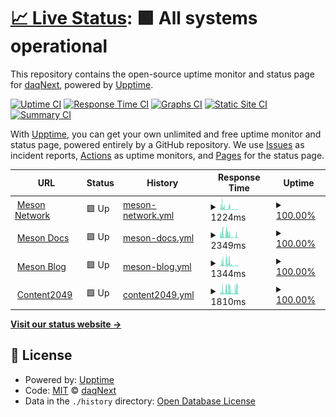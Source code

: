 # [📈 Live Status](https://status.meson.network): <!--live status--> **🟩 All systems operational**

This repository contains the open-source uptime monitor and status page for [daqNext](https://meson.network), powered by [Upptime](https://github.com/upptime/upptime).

[![Uptime CI](https://github.com/daqnext/status/workflows/Uptime%20CI/badge.svg)](https://github.com/daqnext/status/actions?query=workflow%3A%22Uptime+CI%22)
[![Response Time CI](https://github.com/daqnext/status/workflows/Response%20Time%20CI/badge.svg)](https://github.com/daqnext/status/actions?query=workflow%3A%22Response+Time+CI%22)
[![Graphs CI](https://github.com/daqnext/status/workflows/Graphs%20CI/badge.svg)](https://github.com/daqnext/status/actions?query=workflow%3A%22Graphs+CI%22)
[![Static Site CI](https://github.com/daqnext/status/workflows/Static%20Site%20CI/badge.svg)](https://github.com/daqnext/status/actions?query=workflow%3A%22Static+Site+CI%22)
[![Summary CI](https://github.com/daqnext/status/workflows/Summary%20CI/badge.svg)](https://github.com/daqnext/status/actions?query=workflow%3A%22Summary+CI%22)

With [Upptime](https://upptime.js.org), you can get your own unlimited and free uptime monitor and status page, powered entirely by a GitHub repository. We use [Issues](https://github.com/daqnext/status/issues) as incident reports, [Actions](https://github.com/daqnext/status/actions) as uptime monitors, and [Pages](https://status.meson.network) for the status page.

<!--start: status pages-->
<!-- This summary is generated by Upptime (https://github.com/upptime/upptime) -->
<!-- Do not edit this manually, your changes will be overwritten -->
<!-- prettier-ignore -->
| URL | Status | History | Response Time | Uptime |
| --- | ------ | ------- | ------------- | ------ |
| <img alt="" src="https://icons.duckduckgo.com/ip3/meson.network.ico" height="13"> [Meson Network](https://meson.network) | 🟩 Up | [meson-network.yml](https://github.com/daqnext/status/commits/HEAD/history/meson-network.yml) | <details><summary><img alt="Response time graph" src="./graphs/meson-network/response-time-week.png" height="20"> 1224ms</summary><br><a href="https://status.meson.network/history/meson-network"><img alt="Response time 557" src="https://img.shields.io/endpoint?url=https%3A%2F%2Fraw.githubusercontent.com%2Fdaqnext%2Fstatus%2FHEAD%2Fapi%2Fmeson-network%2Fresponse-time.json"></a><br><a href="https://status.meson.network/history/meson-network"><img alt="24-hour response time 287" src="https://img.shields.io/endpoint?url=https%3A%2F%2Fraw.githubusercontent.com%2Fdaqnext%2Fstatus%2FHEAD%2Fapi%2Fmeson-network%2Fresponse-time-day.json"></a><br><a href="https://status.meson.network/history/meson-network"><img alt="7-day response time 1224" src="https://img.shields.io/endpoint?url=https%3A%2F%2Fraw.githubusercontent.com%2Fdaqnext%2Fstatus%2FHEAD%2Fapi%2Fmeson-network%2Fresponse-time-week.json"></a><br><a href="https://status.meson.network/history/meson-network"><img alt="30-day response time 908" src="https://img.shields.io/endpoint?url=https%3A%2F%2Fraw.githubusercontent.com%2Fdaqnext%2Fstatus%2FHEAD%2Fapi%2Fmeson-network%2Fresponse-time-month.json"></a><br><a href="https://status.meson.network/history/meson-network"><img alt="1-year response time 557" src="https://img.shields.io/endpoint?url=https%3A%2F%2Fraw.githubusercontent.com%2Fdaqnext%2Fstatus%2FHEAD%2Fapi%2Fmeson-network%2Fresponse-time-year.json"></a></details> | <details><summary><a href="https://status.meson.network/history/meson-network">100.00%</a></summary><a href="https://status.meson.network/history/meson-network"><img alt="All-time uptime 100.00%" src="https://img.shields.io/endpoint?url=https%3A%2F%2Fraw.githubusercontent.com%2Fdaqnext%2Fstatus%2FHEAD%2Fapi%2Fmeson-network%2Fuptime.json"></a><br><a href="https://status.meson.network/history/meson-network"><img alt="24-hour uptime 100.00%" src="https://img.shields.io/endpoint?url=https%3A%2F%2Fraw.githubusercontent.com%2Fdaqnext%2Fstatus%2FHEAD%2Fapi%2Fmeson-network%2Fuptime-day.json"></a><br><a href="https://status.meson.network/history/meson-network"><img alt="7-day uptime 100.00%" src="https://img.shields.io/endpoint?url=https%3A%2F%2Fraw.githubusercontent.com%2Fdaqnext%2Fstatus%2FHEAD%2Fapi%2Fmeson-network%2Fuptime-week.json"></a><br><a href="https://status.meson.network/history/meson-network"><img alt="30-day uptime 100.00%" src="https://img.shields.io/endpoint?url=https%3A%2F%2Fraw.githubusercontent.com%2Fdaqnext%2Fstatus%2FHEAD%2Fapi%2Fmeson-network%2Fuptime-month.json"></a><br><a href="https://status.meson.network/history/meson-network"><img alt="1-year uptime 100.00%" src="https://img.shields.io/endpoint?url=https%3A%2F%2Fraw.githubusercontent.com%2Fdaqnext%2Fstatus%2FHEAD%2Fapi%2Fmeson-network%2Fuptime-year.json"></a></details>
| <img alt="" src="https://icons.duckduckgo.com/ip3/docs.meson.network.ico" height="13"> [Meson Docs](https://docs.meson.network) | 🟩 Up | [meson-docs.yml](https://github.com/daqnext/status/commits/HEAD/history/meson-docs.yml) | <details><summary><img alt="Response time graph" src="./graphs/meson-docs/response-time-week.png" height="20"> 2349ms</summary><br><a href="https://status.meson.network/history/meson-docs"><img alt="Response time 688" src="https://img.shields.io/endpoint?url=https%3A%2F%2Fraw.githubusercontent.com%2Fdaqnext%2Fstatus%2FHEAD%2Fapi%2Fmeson-docs%2Fresponse-time.json"></a><br><a href="https://status.meson.network/history/meson-docs"><img alt="24-hour response time 1361" src="https://img.shields.io/endpoint?url=https%3A%2F%2Fraw.githubusercontent.com%2Fdaqnext%2Fstatus%2FHEAD%2Fapi%2Fmeson-docs%2Fresponse-time-day.json"></a><br><a href="https://status.meson.network/history/meson-docs"><img alt="7-day response time 2349" src="https://img.shields.io/endpoint?url=https%3A%2F%2Fraw.githubusercontent.com%2Fdaqnext%2Fstatus%2FHEAD%2Fapi%2Fmeson-docs%2Fresponse-time-week.json"></a><br><a href="https://status.meson.network/history/meson-docs"><img alt="30-day response time 1367" src="https://img.shields.io/endpoint?url=https%3A%2F%2Fraw.githubusercontent.com%2Fdaqnext%2Fstatus%2FHEAD%2Fapi%2Fmeson-docs%2Fresponse-time-month.json"></a><br><a href="https://status.meson.network/history/meson-docs"><img alt="1-year response time 688" src="https://img.shields.io/endpoint?url=https%3A%2F%2Fraw.githubusercontent.com%2Fdaqnext%2Fstatus%2FHEAD%2Fapi%2Fmeson-docs%2Fresponse-time-year.json"></a></details> | <details><summary><a href="https://status.meson.network/history/meson-docs">100.00%</a></summary><a href="https://status.meson.network/history/meson-docs"><img alt="All-time uptime 100.00%" src="https://img.shields.io/endpoint?url=https%3A%2F%2Fraw.githubusercontent.com%2Fdaqnext%2Fstatus%2FHEAD%2Fapi%2Fmeson-docs%2Fuptime.json"></a><br><a href="https://status.meson.network/history/meson-docs"><img alt="24-hour uptime 100.00%" src="https://img.shields.io/endpoint?url=https%3A%2F%2Fraw.githubusercontent.com%2Fdaqnext%2Fstatus%2FHEAD%2Fapi%2Fmeson-docs%2Fuptime-day.json"></a><br><a href="https://status.meson.network/history/meson-docs"><img alt="7-day uptime 100.00%" src="https://img.shields.io/endpoint?url=https%3A%2F%2Fraw.githubusercontent.com%2Fdaqnext%2Fstatus%2FHEAD%2Fapi%2Fmeson-docs%2Fuptime-week.json"></a><br><a href="https://status.meson.network/history/meson-docs"><img alt="30-day uptime 100.00%" src="https://img.shields.io/endpoint?url=https%3A%2F%2Fraw.githubusercontent.com%2Fdaqnext%2Fstatus%2FHEAD%2Fapi%2Fmeson-docs%2Fuptime-month.json"></a><br><a href="https://status.meson.network/history/meson-docs"><img alt="1-year uptime 100.00%" src="https://img.shields.io/endpoint?url=https%3A%2F%2Fraw.githubusercontent.com%2Fdaqnext%2Fstatus%2FHEAD%2Fapi%2Fmeson-docs%2Fuptime-year.json"></a></details>
| <img alt="" src="https://icons.duckduckgo.com/ip3/blog.meson.network.ico" height="13"> [Meson Blog](https://blog.meson.network) | 🟩 Up | [meson-blog.yml](https://github.com/daqnext/status/commits/HEAD/history/meson-blog.yml) | <details><summary><img alt="Response time graph" src="./graphs/meson-blog/response-time-week.png" height="20"> 1344ms</summary><br><a href="https://status.meson.network/history/meson-blog"><img alt="Response time 635" src="https://img.shields.io/endpoint?url=https%3A%2F%2Fraw.githubusercontent.com%2Fdaqnext%2Fstatus%2FHEAD%2Fapi%2Fmeson-blog%2Fresponse-time.json"></a><br><a href="https://status.meson.network/history/meson-blog"><img alt="24-hour response time 342" src="https://img.shields.io/endpoint?url=https%3A%2F%2Fraw.githubusercontent.com%2Fdaqnext%2Fstatus%2FHEAD%2Fapi%2Fmeson-blog%2Fresponse-time-day.json"></a><br><a href="https://status.meson.network/history/meson-blog"><img alt="7-day response time 1344" src="https://img.shields.io/endpoint?url=https%3A%2F%2Fraw.githubusercontent.com%2Fdaqnext%2Fstatus%2FHEAD%2Fapi%2Fmeson-blog%2Fresponse-time-week.json"></a><br><a href="https://status.meson.network/history/meson-blog"><img alt="30-day response time 893" src="https://img.shields.io/endpoint?url=https%3A%2F%2Fraw.githubusercontent.com%2Fdaqnext%2Fstatus%2FHEAD%2Fapi%2Fmeson-blog%2Fresponse-time-month.json"></a><br><a href="https://status.meson.network/history/meson-blog"><img alt="1-year response time 635" src="https://img.shields.io/endpoint?url=https%3A%2F%2Fraw.githubusercontent.com%2Fdaqnext%2Fstatus%2FHEAD%2Fapi%2Fmeson-blog%2Fresponse-time-year.json"></a></details> | <details><summary><a href="https://status.meson.network/history/meson-blog">100.00%</a></summary><a href="https://status.meson.network/history/meson-blog"><img alt="All-time uptime 100.00%" src="https://img.shields.io/endpoint?url=https%3A%2F%2Fraw.githubusercontent.com%2Fdaqnext%2Fstatus%2FHEAD%2Fapi%2Fmeson-blog%2Fuptime.json"></a><br><a href="https://status.meson.network/history/meson-blog"><img alt="24-hour uptime 100.00%" src="https://img.shields.io/endpoint?url=https%3A%2F%2Fraw.githubusercontent.com%2Fdaqnext%2Fstatus%2FHEAD%2Fapi%2Fmeson-blog%2Fuptime-day.json"></a><br><a href="https://status.meson.network/history/meson-blog"><img alt="7-day uptime 100.00%" src="https://img.shields.io/endpoint?url=https%3A%2F%2Fraw.githubusercontent.com%2Fdaqnext%2Fstatus%2FHEAD%2Fapi%2Fmeson-blog%2Fuptime-week.json"></a><br><a href="https://status.meson.network/history/meson-blog"><img alt="30-day uptime 100.00%" src="https://img.shields.io/endpoint?url=https%3A%2F%2Fraw.githubusercontent.com%2Fdaqnext%2Fstatus%2FHEAD%2Fapi%2Fmeson-blog%2Fuptime-month.json"></a><br><a href="https://status.meson.network/history/meson-blog"><img alt="1-year uptime 100.00%" src="https://img.shields.io/endpoint?url=https%3A%2F%2Fraw.githubusercontent.com%2Fdaqnext%2Fstatus%2FHEAD%2Fapi%2Fmeson-blog%2Fuptime-year.json"></a></details>
| <img alt="" src="https://icons.duckduckgo.com/ip3/content2049.meson.network.ico" height="13"> [Content2049](https://content2049.meson.network) | 🟩 Up | [content2049.yml](https://github.com/daqnext/status/commits/HEAD/history/content2049.yml) | <details><summary><img alt="Response time graph" src="./graphs/content2049/response-time-week.png" height="20"> 1810ms</summary><br><a href="https://status.meson.network/history/content2049"><img alt="Response time 681" src="https://img.shields.io/endpoint?url=https%3A%2F%2Fraw.githubusercontent.com%2Fdaqnext%2Fstatus%2FHEAD%2Fapi%2Fcontent2049%2Fresponse-time.json"></a><br><a href="https://status.meson.network/history/content2049"><img alt="24-hour response time 2342" src="https://img.shields.io/endpoint?url=https%3A%2F%2Fraw.githubusercontent.com%2Fdaqnext%2Fstatus%2FHEAD%2Fapi%2Fcontent2049%2Fresponse-time-day.json"></a><br><a href="https://status.meson.network/history/content2049"><img alt="7-day response time 1810" src="https://img.shields.io/endpoint?url=https%3A%2F%2Fraw.githubusercontent.com%2Fdaqnext%2Fstatus%2FHEAD%2Fapi%2Fcontent2049%2Fresponse-time-week.json"></a><br><a href="https://status.meson.network/history/content2049"><img alt="30-day response time 1140" src="https://img.shields.io/endpoint?url=https%3A%2F%2Fraw.githubusercontent.com%2Fdaqnext%2Fstatus%2FHEAD%2Fapi%2Fcontent2049%2Fresponse-time-month.json"></a><br><a href="https://status.meson.network/history/content2049"><img alt="1-year response time 681" src="https://img.shields.io/endpoint?url=https%3A%2F%2Fraw.githubusercontent.com%2Fdaqnext%2Fstatus%2FHEAD%2Fapi%2Fcontent2049%2Fresponse-time-year.json"></a></details> | <details><summary><a href="https://status.meson.network/history/content2049">100.00%</a></summary><a href="https://status.meson.network/history/content2049"><img alt="All-time uptime 100.00%" src="https://img.shields.io/endpoint?url=https%3A%2F%2Fraw.githubusercontent.com%2Fdaqnext%2Fstatus%2FHEAD%2Fapi%2Fcontent2049%2Fuptime.json"></a><br><a href="https://status.meson.network/history/content2049"><img alt="24-hour uptime 100.00%" src="https://img.shields.io/endpoint?url=https%3A%2F%2Fraw.githubusercontent.com%2Fdaqnext%2Fstatus%2FHEAD%2Fapi%2Fcontent2049%2Fuptime-day.json"></a><br><a href="https://status.meson.network/history/content2049"><img alt="7-day uptime 100.00%" src="https://img.shields.io/endpoint?url=https%3A%2F%2Fraw.githubusercontent.com%2Fdaqnext%2Fstatus%2FHEAD%2Fapi%2Fcontent2049%2Fuptime-week.json"></a><br><a href="https://status.meson.network/history/content2049"><img alt="30-day uptime 100.00%" src="https://img.shields.io/endpoint?url=https%3A%2F%2Fraw.githubusercontent.com%2Fdaqnext%2Fstatus%2FHEAD%2Fapi%2Fcontent2049%2Fuptime-month.json"></a><br><a href="https://status.meson.network/history/content2049"><img alt="1-year uptime 100.00%" src="https://img.shields.io/endpoint?url=https%3A%2F%2Fraw.githubusercontent.com%2Fdaqnext%2Fstatus%2FHEAD%2Fapi%2Fcontent2049%2Fuptime-year.json"></a></details>

<!--end: status pages-->

[**Visit our status website →**](https://status.meson.network)

## 📄 License

- Powered by: [Upptime](https://github.com/upptime/upptime)
- Code: [MIT](./LICENSE) © [daqNext](https://meson.network)
- Data in the `./history` directory: [Open Database License](https://opendatacommons.org/licenses/odbl/1-0/)
